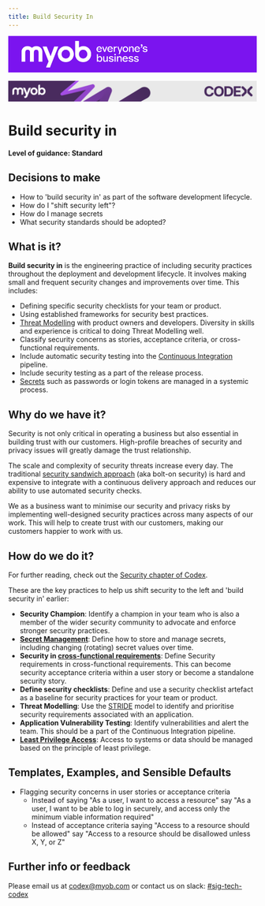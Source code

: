 ```yaml
---
title: Build Security In
---
```


![MYOB Banner](../../assets/images/myob-banner.png)

<!-- confluence-page-id: 9294021666 -->
![](../assets/BANNER.png)

# Build security in

#### Level of guidance: Standard

## Decisions to make

- How to 'build security in' as part of the software development lifecycle.
- How do I "shift security left"?
- How do I manage secrets
- What security standards should be adopted?

## What is it?

**Build security in** is the engineering practice of including security practices throughout the deployment and development lifecycle. It involves making small and frequent security changes and improvements over time. This includes:

- Defining specific security checklists for your team or product.
- Using established frameworks for security best practices.
- [Threat Modelling](../security/threat-modelling.md) with product owners and developers. Diversity in skills and experience is critical to doing Threat Modelling well.
- Classify security concerns as stories, acceptance criteria, or cross-functional requirements.
- Include automatic security testing into the [Continuous Integration](./continuous-integration.md) pipeline.
- Include security testing as a part of the release process.
- [Secrets](../glossary.md#secrets) such as passwords or login tokens are managed in a systemic process.

## Why do we have it?

Security is not only critical in operating a business but also essential in building trust with our customers. High-profile breaches of security and privacy issues will greatly damage the trust relationship.

The scale and complexity of security threats increase every day. The traditional [security sandwich approach](../glossary.md#security-sandwich) (aka bolt-on security) is hard and expensive to integrate with a continuous delivery approach and reduces our ability to use automated security checks.

We as a business want to minimise our security and privacy risks by implementing well-designed security practices across many aspects of our work. This will help to create trust with our customers, making our customers happier to work with us.

## How do we do it?

For further reading, check out the [Security chapter of Codex](../security/README.md).

These are the key practices to help us shift security to the left and 'build security in' earlier:

- **Security Champion**: Identify a champion in your team who is also a member of the wider security community to advocate and enforce stronger security practices.
- **[Secret Management](../glossary.md#secrets)**: Define how to store and manage secrets, including changing (rotating) secret values over time.
- **Security in [cross-functional requirements](../glossary.md#cross-functional-requirement)**: Define Security requirements in cross-functional requirements. This can become security acceptance criteria within a user story or become a standalone security story.
- **Define security checklists**: Define and use a security checklist artefact as a baseline for security practices for your team or product.
- **Threat Modelling**: Use the [STRIDE](../glossary.md#stride-model) model to identify and prioritise security requirements associated with an application.
- **Application Vulnerability Testing**: Identify vulnerabilities and alert the team. This should be a part of the Continuous Integration pipeline.
- **[Least Privilege Access](../glossary.md#principle-of-least-privilege)**: Access to systems or data should be managed based on the principle of least privilege.

## Templates, Examples, and Sensible Defaults

- Flagging security concerns in user stories or acceptance criteria
  - Instead of saying "As a user, I want to access a resource" say "As a user, I want to be able to log in securely, and access only the minimum viable information required"
  - Instead of acceptance criteria saying "Access to a resource should be allowed" say "Access to a resource should be disallowed unless X, Y, or Z"

## Further info or feedback

Please email us at <codex@myob.com> or contact us on slack: [#sig-tech-codex](https://myob.slack.com/archives/C02N8ADPGUX)
